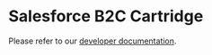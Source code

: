 # Salesforce B2C Cartridge
 
Please refer to our [developer documentation](https://developer.link.money/platforms/salesforce).
